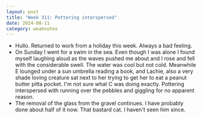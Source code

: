 ```yaml
---
layout: post
title: "Week 311: Pottering interspersed"
date: 2024-08-11
category: weaknotes
---
```

* Hullo. Returned to work from a holiday this week. Always a bad feeling.
* On Sunday I went for a swim in the sea. Even though I was alone I found myself laughing aloud as the waves pushed me about and I rose and fell with the considerable swell. The water was cool but not cold. Meanwhile E lounged under a sun umbrella reading a book, and Lachie, also a very shade loving creature sat next to her trying to get her to eat a peanut butter pitta pocket. I'm not sure what C was doing exactly. Pottering interspersed with running over the pebbles and giggling for no apparent reason.
* The removal of the glass from the gravel continues. I have probably done about half of it now. That bastard cat. I haven't seen him since.
